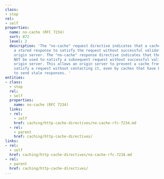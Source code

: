 ```yaml
---
class:
- stop
rel:
- self
properties:
  name: no-cache (RFC 7234)
  sort: 872
  level: 2
  description: 'The "no-cache" request directive indicates that a cache MUST NOT use
    a stored response to satisfy the request without successful validation on the
    origin server. The "no-cache" response directive indicates that the response MUST
    NOT be used to satisfy a subsequent request without successful validation on the
    origin server. This allows an origin server to prevent a cache from using it to
    satisfy a request without contacting it, even by caches that have been configured
    to send stale responses. '
entities:
- class:
  - stop
  rel:
  - self
  properties:
    name: no-cache (RFC 7234)
  links:
  - rel:
    - self
    href: caching/http-cache-directives/no-cache-rfc-7234.md
  - rel:
    - parent
    href: caching/http-cache-directives/
links:
- rel:
  - self
  href: caching/http-cache-directives/no-cache-rfc-7234.md
- rel:
  - parent
  href: caching/http-cache-directives/
...
```

